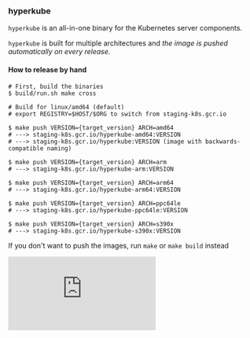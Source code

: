 ### hyperkube

`hyperkube` is an all-in-one binary for the Kubernetes server components.

`hyperkube` is built for multiple architectures and _the image is pushed automatically on every release._

#### How to release by hand

```console
# First, build the binaries
$ build/run.sh make cross

# Build for linux/amd64 (default)
# export REGISTRY=$HOST/$ORG to switch from staging-k8s.gcr.io

$ make push VERSION={target_version} ARCH=amd64
# ---> staging-k8s.gcr.io/hyperkube-amd64:VERSION
# ---> staging-k8s.gcr.io/hyperkube:VERSION (image with backwards-compatible naming)

$ make push VERSION={target_version} ARCH=arm
# ---> staging-k8s.gcr.io/hyperkube-arm:VERSION

$ make push VERSION={target_version} ARCH=arm64
# ---> staging-k8s.gcr.io/hyperkube-arm64:VERSION

$ make push VERSION={target_version} ARCH=ppc64le
# ---> staging-k8s.gcr.io/hyperkube-ppc64le:VERSION

$ make push VERSION={target_version} ARCH=s390x
# ---> staging-k8s.gcr.io/hyperkube-s390x:VERSION
```

If you don't want to push the images, run `make` or `make build` instead


[![Analytics](https://kubernetes-site.appspot.com/UA-36037335-10/GitHub/cluster/images/hyperkube/README.md?pixel)]()
